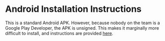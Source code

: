Android Installation Instructions
=================================
This is a standard Android APK.
However, because nobody on the team is a Google Play Developer, the APK is unsigned.
This makes it marginally more difficult to install, and instructions are provided 
[here](https://www.cnet.com/how-to/how-to-install-apps-outside-of-google-play/).